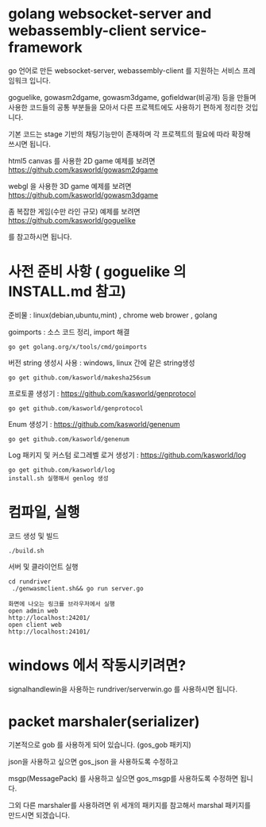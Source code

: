 # golang websocket-server and webassembly-client  service-framework

go 언어로 만든 websocket-server, webassembly-client 를 지원하는 서비스 프레임워크 입니다. 

goguelike, gowasm2dgame, gowasm3dgame, gofieldwar(비공개) 등을 만들며 사용한 코드들의 
공통 부분들을 모아서 다른 프로젝트에도 사용하기 편하게 정리한 것입니다. 

기본 코드는 stage 기반의 채팅기능만이 존재하며 각 프로젝트의 필요에 따라 확장해 쓰시면 됩니다. 

html5 canvas 를 사용한 2D game 예제를 보려면 https://github.com/kasworld/gowasm2dgame

webgl 을 사용한 3D game 예제를 보려면 https://github.com/kasworld/gowasm3dgame

좀 복잡한 게임(수만 라인 규모) 예제를 보려면 https://github.com/kasworld/goguelike

를 참고하시면 됩니다. 


# 사전 준비 사항 ( goguelike 의 INSTALL.md 참고)

준비물 : linux(debian,ubuntu,mint) , chrome web brower , golang 

goimports : 소스 코드 정리, import 해결

    go get golang.org/x/tools/cmd/goimports

버전 string 생성시 사용 : windows, linux 간에 같은 string생성

    go get github.com/kasworld/makesha256sum

프로토콜 생성기 : https://github.com/kasworld/genprotocol

    go get github.com/kasworld/genprotocol

Enum 생성기 : https://github.com/kasworld/genenum

    go get github.com/kasworld/genenum

Log 패키지 및 커스텀 로그레벨 로거 생성기 : https://github.com/kasworld/log

    go get github.com/kasworld/log
    install.sh 실행해서 genlog 생성 

# 컴파일, 실행 

코드 생성 및 빌드 

    ./build.sh 

서버 및 클라이언트 실행 

    cd rundriver 
     ./genwasmclient.sh&& go run server.go

    화면에 나오는 링크를 브라우저에서 실행
    open admin web
    http://localhost:24201/
    open client web
    http://localhost:24101/
    

# windows 에서 작동시키려면?

signalhandlewin을 사용하는 rundriver/serverwin.go 를 사용하시면 됩니다. 


# packet marshaler(serializer)

기본적으로 gob 를 사용하게 되어 있습니다. (gos_gob 패키지)

json을 사용하고 싶으면 gos_json 을 사용하도록 수정하고 

msgp(MessagePack) 를 사용하고 싶으면 gos_msgp를 사용하도록 수정하면 됩니다. 

그외 다른 marshaler를 사용하려면 위 세개의 패키지를 참고해서 marshal 패키지를 만드시면 되겠습니다. 

